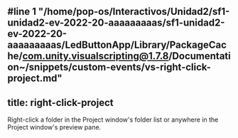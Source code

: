#line 1 "/home/pop-os/Interactivos/Unidad2/sf1-unidad2-ev-2022-20-aaaaaaaaas/sf1-unidad2-ev-2022-20-aaaaaaaaas/LedButtonApp/Library/PackageCache/com.unity.visualscripting@1.7.8/Documentation~/snippets/custom-events/vs-right-click-project.md"
---
title: right-click-project
---

Right-click a folder in the Project window's folder list or anywhere in the Project window's preview pane.